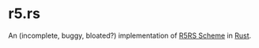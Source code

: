 r5.rs
=====

An (incomplete, buggy, bloated?) implementation of [R5RS Scheme](http://www.schemers.org/Documents/Standards/R5RS/r5rs.pdf) in [Rust](https://rust-lang.org).